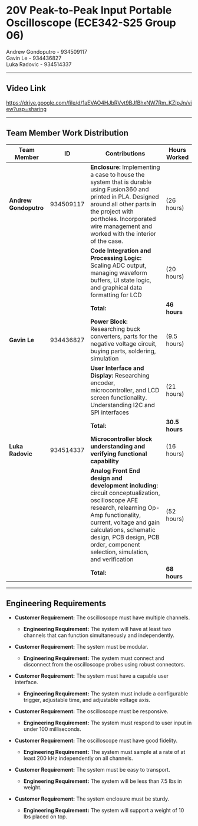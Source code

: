 # 20V Peak-to-Peak Input Portable Oscilloscope (ECE342-S25 Group 06)

Andrew Gondoputro - 934509117  
Gavin Le - 934436827  
Luka Radovic - 934514337

---

## Video Link

https://drive.google.com/file/d/1aEVAO4HJbRVvt9BJfBhxNW7Rm_KZIpJn/view?usp=sharing

---

## Team Member Work Distribution

| Team Member | ID | Contributions | Hours Worked |
|-------------|----|----------------|---------------|
| **Andrew Gondoputro** | 934509117 | **Enclosure:** Implementing a case to house the system that is durable using Fusion360 and printed in PLA. Designed around all other parts in the project with portholes. Incorporated wire management and worked with the interior of the case. | (26 hours) |
| | | **Code Integration and Processing Logic:** Scaling ADC output, managing waveform buffers, UI state logic, and graphical data formatting for LCD | (20 hours) |
| | | **Total:** | **46 hours** |
| **Gavin Le** | 934436827 | **Power Block:** Researching buck converters, parts for the negative voltage circuit, buying parts, soldering, simulation | (9.5 hours) |
| | | **User Interface and Display:** Researching encoder, microcontroller, and LCD screen functionality. Understanding I2C and SPI interfaces | (21 hours) |
| | | **Total:** | **30.5 hours** |
| **Luka Radovic** | 934514337 | **Microcontroller block understanding and verifying functional capability** | (16 hours) |
| | | **Analog Front End design and development including:** circuit conceptualization, oscilloscope AFE research, relearning Op-Amp functionality, current, voltage and gain calculations, schematic design, PCB design, PCB order, component selection, simulation, and verification | (52 hours) |
| | | **Total:** | **68 hours** |

---

## Engineering Requirements

- **Customer Requirement:** The oscilloscope must have multiple channels.  
  - **Engineering Requirement:** The system will have at least two channels that can function simultaneously and independently.

- **Customer Requirement:** The system must be modular.  
  - **Engineering Requirement:** The system must connect and disconnect from the oscilloscope probes using robust connectors.

- **Customer Requirement:** The system must have a capable user interface.  
  - **Engineering Requirement:** The system must include a configurable trigger, adjustable time, and adjustable voltage axis.

- **Customer Requirement:** The oscilloscope must be responsive.  
  - **Engineering Requirement:** The system must respond to user input in under 100 milliseconds.

- **Customer Requirement:** The oscilloscope must have good fidelity.  
  - **Engineering Requirement:** The system must sample at a rate of at least 200 kHz independently on all channels.

- **Customer Requirement:** The system must be easy to transport.  
  - **Engineering Requirement:** The system will be less than 7.5 lbs in weight.

- **Customer Requirement:** The system enclosure must be sturdy.  
  - **Engineering Requirement:** The system will support a weight of 10 lbs placed on top.
